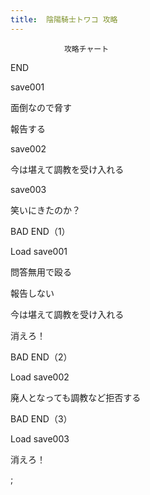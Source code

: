 ```yaml
---
title:  陰陽騎士トワコ 攻略
---
```


                攻略チャート



END

save001

面倒なので脅す

報告する

save002

今は堪えて調教を受け入れる

save003

笑いにきたのか？





BAD END（1）

Load save001

問答無用で殴る

報告しない

今は堪えて調教を受け入れる

消えろ！





BAD END（2）

Load save002

廃人となっても調教など拒否する





BAD END（3）

Load save003

消えろ！



 ;


              
